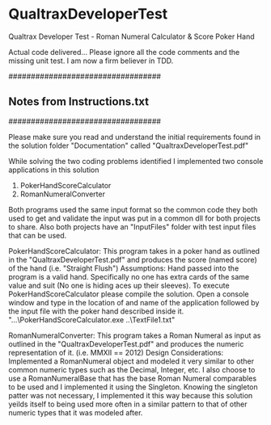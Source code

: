QualtraxDeveloperTest
=====================

Qualtrax Developer Test - Roman Numeral Calculator &amp; Score Poker Hand

Actual code delivered...  Please ignore all the code comments and the missing unit test.  I am now a firm believer in TDD.

##################################
## Notes from Instructions.txt  ##
##################################

Please make sure you read and understand the initial requirements found in the solution folder "Documentation" called "QualtraxDeveloperTest.pdf"

While solving the two coding problems identified I implemented two console applications in this solution
1) PokerHandScoreCalculator
2) RomanNumeralConverter

Both programs used the same input format so the common code they both used to get and validate the input was put in a common dll for both projects to share.
Also both projects have an "InputFiles" folder with test input files that can be used.


PokerHandScoreCalculator: 
This program takes in a poker hand as outlined in the "QualtraxDeveloperTest.pdf" and produces the score (named score) of the hand (i.e. "Straight Flush")
Assumptions: Hand passed into the program is a valid hand. Specifically no one has extra cards of the same value and suit (No one is hiding aces up their sleeves).
To execute PokerHandScoreCalculator please compile the solution.  Open a console window and type in the location of and name of the application followed by the input file with the poker hand described inside it.
"...\PokerHandScoreCalculator.exe ..\TextFile1.txt" 

RomanNumeralConverter:
This program takes a Roman Numeral as input as outlined in the "QualtraxDeveloperTest.pdf" and produces the numeric representation of it. (i.e. MMXII == 2012)
Design Considerations: Implemented a RomanNumeral object and modeled it very similar to other common numeric types such as the Decimal, Integer, etc. 
					   I also choose to use a RomanNumeralBase that has the base Roman Numeral comparables to be used and I implemented it using the Singleton. 
					   Knowing the singleton patter was not necessary, I implemented it this way because this solution yeilds itself to being used more often
					   in a similar pattern to that of other numeric types that it was modeled after.


